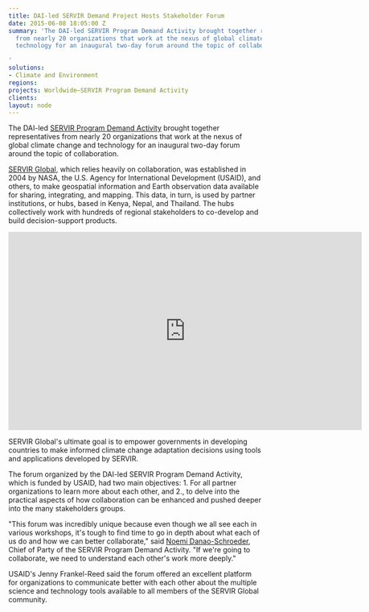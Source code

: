 ```yaml
---
title: DAI-led SERVIR Demand Project Hosts Stakeholder Forum
date: 2015-06-08 18:05:00 Z
summary: 'The DAI-led SERVIR Program Demand Activity brought together representatives
  from nearly 20 organizations that work at the nexus of global climate change and
  technology for an inaugural two-day forum around the topic of collaboration.

'
solutions:
- Climate and Environment
regions: 
projects: Worldwide—SERVIR Program Demand Activity
clients: 
layout: node
---
```


The DAI-led [SERVIR Program Demand Activity][1] brought together representatives from nearly 20 organizations that work at the nexus of global climate change and technology for an inaugural two-day forum around the topic of collaboration.

[SERVIR Global][2], which relies heavily on collaboration, was established in 2004 by NASA, the U.S. Agency for International Development (USAID), and others, to make geospatial information and Earth observation data available for sharing, integrating, and mapping. This data, in turn, is used by partner institutions, or hubs, based in Kenya, Nepal, and Thailand. The hubs collectively work with hundreds of regional stakeholders to co-develop and build decision-support products.

<iframe src="https://player.vimeo.com/video/130115679" width="703" height="394" frameborder="0" webkitallowfullscreen="" mozallowfullscreen="" allowfullscreen=""></iframe>

SERVIR Global's ultimate goal is to empower governments in developing countries to make informed climate change adaptation decisions using tools and applications developed by SERVIR.

The forum organized by the DAI-led SERVIR Program Demand Activity, which is funded by USAID, had two main objectives: 1. For all partner organizations to learn more about each other, and 2., to delve into the practical aspects of how collaboration can be enhanced and pushed deeper into the many stakeholders groups.

"This forum was incredibly unique because even though we all see each in various workshops, it's tough to find time to go in depth about what each of us do and how we can better collaborate," said [Noemi Danao-Schroeder][3], Chief of Party of the SERVIR Program Demand Activity. "If we're going to collaborate, we need to understand each other's work more deeply."

USAID's Jenny Frankel-Reed said the forum offered an excellent platform for organizations to communicate better with each other about the multiple science and technology tools available to all members of the SERVIR Global community.

[1]: /our-work/projects/worldwide-servir-program-demand-activity
[2]: https://www.servirglobal.net/
[3]: /who-we-are/our-team/noemi-danao-schroeder
